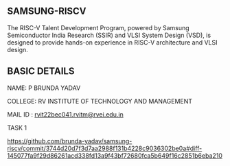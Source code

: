 SAMSUNG-RISCV
-----

The RISC-V Talent Development Program, powered by Samsung Semiconductor India Research (SSIR) and VLSI System Design (VSD), is designed to provide hands-on experience in RISC-V architecture and VLSI design.

BASIC DETAILS
---
NAME: P BRUNDA YADAV 

COLLEGE: RV INSTITUTE OF TECHNOLOGY AND MANAGEMENT

MAIL ID : rvit22bec041.rvitm@rvei.edu.in

TASK 1

https://github.com/brunda-yadav/samsung-riscv/commit/3744d20d7f3d7aa2988f131b4228c9036302be0a#diff-145077fa9f29d86261acd338fd13a9f43bf72680fca5b649f16c2851b6eba210

